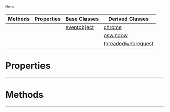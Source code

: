  `Meta`

|Methods|Properties|Base Classes|Derived Classes|
|---|---|---|---|
| | |[eventobject](https://github.com/dragonCASTjosh/PlasmaDocs/blob/master/code_reference/class_reference/eventobject.markdown)|[chrome](https://github.com/dragonCASTjosh/PlasmaDocs/blob/master/code_reference/class_reference/chrome.markdown)|
| | | |[oswindow](https://github.com/dragonCASTjosh/PlasmaDocs/blob/master/code_reference/class_reference/oswindow.markdown)|
| | | |[threadedwebrequest](https://github.com/dragonCASTjosh/PlasmaDocs/blob/master/code_reference/class_reference/threadedwebrequest.markdown)|


 #  Properties


---  
 #  Methods


---  
 

 